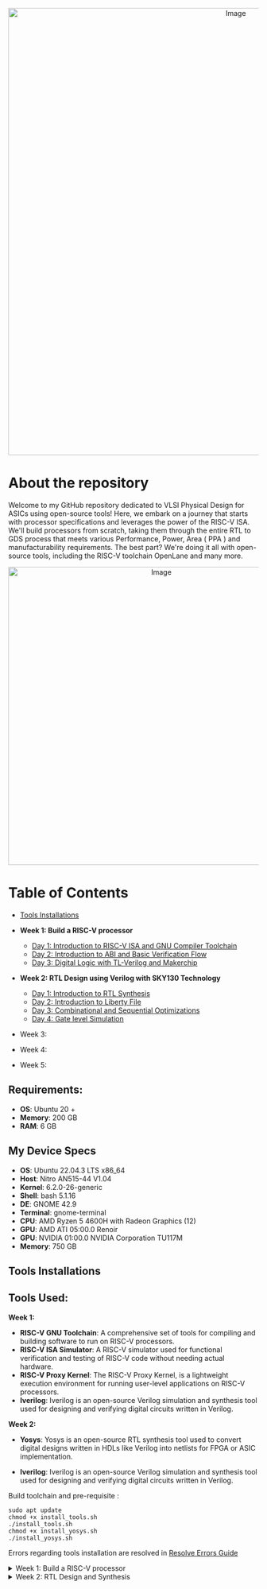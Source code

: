 
<p align="center">
  <img src="https://github.com/VardhanSuroshi/pes_asic_class/assets/132068498/84c06100-dffc-48a1-9b48-fd86f53942bd" alt="Image" width="900">
</p>






# About the repository 

Welcome to my GitHub repository dedicated to VLSI Physical Design for ASICs using open-source tools! Here, we embark on a journey that starts with processor specifications and leverages the power of the RISC-V ISA. We'll build processors from scratch, taking them through the entire RTL to GDS process  that meets various Performance, Power, Area ( PPA ) and manufacturability requirements. The best part? We're doing it all with open-source tools, including the RISC-V toolchain OpenLane and many more.
<p align="center">
  <img src="https://github.com/VardhanSuroshi/pes_asic_class/assets/132068498/00ea3403-674e-4c70-a86e-a4d39aff4ff8" alt="Image" width="600">
</p>



# Table of Contents
+ [Tools Installations](#tools-installation)
+ **Week 1: Build a RISC-V processor**
  - [Day 1: Introduction to RISC-V ISA and GNU Compiler Toolchain](#day-1-introduction-to-risc-v-isa-and-gnu-compiler-toolchain)
  - [Day 2: Introduction to ABI and Basic Verification Flow](#day-2-introduction-to-abi-and-basic-verification-flow)
  - [Day 3: Digital Logic with TL-Verilog and Makerchip](#day-3-digital-logic-with-tl-verilog-and-makerchip)


+ **Week 2: RTL Design using Verilog with SKY130 Technology**

  - [Day 1: Introduction to RTL Synthesis](#day-1-introduction-to-rtl-synthesis)
  - [Day 2: Introduction to Liberty File](#day-2-introduction-to-liberty-file)
  - [Day 3: Combinational and Sequential Optimizations](#day-3-combinational-and-sequential-optimizations)
  - [Day 4: Gate level Simulation](#day-4-gate-level-simulation)

+ Week 3:

+ Week 4:

+ Week 5:



## Requirements:
+ **OS**: Ubuntu 20 +
+ **Memory**: 200 GB
+ **RAM**: 6 GB


## My Device Specs

+ **OS**: Ubuntu 22.04.3 LTS x86_64
+ **Host**: Nitro AN515-44 V1.04
+ **Kernel**: 6.2.0-26-generic
+ **Shell**: bash 5.1.16
+ **DE**: GNOME 42.9
+ **Terminal**: gnome-terminal
+ **CPU**: AMD Ryzen 5 4600H with Radeon Graphics (12)
+ **GPU**: AMD ATI 05:00.0 Renoir
+ **GPU**: NVIDIA 01:00.0 NVIDIA Corporation TU117M
+ **Memory**: 750 GB

## Tools Installations
## Tools Used:
**Week 1:**
+ **RISC-V GNU Toolchain**: A comprehensive set of tools for compiling and building software to run on RISC-V processors.
+ **RISC-V ISA Simulator**: A RISC-V simulator used for functional verification and testing of RISC-V code without needing actual hardware.
+ **RISC-V Proxy Kernel**: The RISC-V Proxy Kernel, is a lightweight execution environment for running user-level applications on RISC-V processors.
+ **Iverilog**: Iverilog is an open-source Verilog simulation and synthesis tool used for designing and verifying digital circuits written in Verilog.

**Week 2:**
+ **Yosys**: Yosys is an open-source RTL synthesis tool used to convert digital designs written in HDLs like Verilog into netlists for FPGA or ASIC implementation.

+ **Iverilog**: Iverilog is an open-source Verilog simulation and synthesis tool used for designing and verifying digital circuits written in Verilog.




Build toolchain and pre-requisite  :  

```
sudo apt update
chmod +x install_tools.sh
./install_tools.sh
chmod +x install_yosys.sh
./install_yosys.sh
```
Errors regarding tools installation are resolved in [Resolve Errors Guide](resolve_errors.md)

<details>
<summary> Week 1: Build a RISC-V processor </summary>
<br>

 
<details>
<summary> DAY 1: Introduction to RISC-V ISA and GNU Compiler Toolchain </summary>
<br>
	
# Day 1: Introduction to RISC-V ISA and GNU Compiler Toolchain




## Overview from Application to Hardware
<p align="center">
  <img src="https://github.com/VardhanSuroshi/pes_asic_class/assets/132068498/dd018703-3b2e-464d-8653-d7deb3c9dd6f" alt="Image" width="800">
</p>





- **Apps**: Application software, often referred to as "apps," performs specific tasks or functions for end-users.

- **System Software**: This category acts as an intermediary between hardware components and user-facing applications. It provides essential services, manages resources, and enables application execution.

- **Operating System**: The fundamental software managing hardware resources and offering services for users and applications. It controls memory, processes, files, and interfaces (e.g., Windows, macOS, Linux, Android).

- **Compiler**: Translates high-level programming code( C ,C++ , java etc... ) into assembly-level language.

- **Assembler**: Converts assembly language code into machine code ( 10101011100 ) for direct processor execution. 

- **RTL (Register Transfer Level)**: Represents digital circuit behaviour using registers and data transfer operations.

- **Hardware**: Physical components of a computer system or electronic device enabling various tasks.


<p align="center">
  <img src="https://github.com/VardhanSuroshi/pes_asic_class/assets/132068498/e72cab48-7bad-409c-bb50-033d6b07816f" alt="Image" width="500">
</p>




## Introduction to RISC-V :
### RISC-V Archiecture 

RISC-V is an **open-source Instruction Set Architecture (ISA)** that has gained significant attention and adoption in computer architecture and semiconductor design. RISC architectures simplify instruction sets by focusing on a smaller set of instructions, each executable in a single clock cycle, leading to faster instruction execution.

### RISC-V Instruction Types

- **R-Type**: Register-type instructions, involving operations between registers. Example: `add`, `and`, `or`.

- **I-Type**: Immediate-type instructions, using immediate values for operations. Example: `addi`, `ori`, `lw`.

- **S-Type**: Store-type instructions, storing data from a register to memory. Example: `sw`, `sb`.

- **B-Type**: Branch-type instructions, conditional branching based on comparisons. Example: `beq`, `bne`, `blt`.

- **U-Type**: Upper immediate-type instructions, used for large immediate values. Example: `lui`, `auipc`.

- **J-Type**: Jump-type instructions, unconditional jumps within the program. Example: `jal`, `jalr`.
  
 In addition to base instructions there are more instructions that help in improving execution speed like Pseudo Instructions (`li` and `mv`), Multiply Extension Instructions (`mul`, `mulh`, `mulhu`, and `mulhsu`), Single and Double Precision Floating Point Extension and so on 

## Labwork for RISC-V software toolchain : 
The main objective of this lab is to compile simple C codes using `gcc compiler`  and run them on native hardware. Similarly, the goal is to compile the same code using `riscv64-unknown-elf-gcc`, execute it on a RISC-V core within a simulator, and understand the process involved. The ultimate goal is to ensure that any high-level program written can be successfully executed on our hardware platform.


A simple c code to find the sum from 1 to N : 
```
#include <stdio.h>
int main() {
	int sum=0 , n=5;
	for (int i=0;i<=n;++i)
	{
		sum = sum+i;
	}
	printf("The sum of numbers from 1 to %d is %d\n",n,sum);
	return 0;
}
```
execution command : 
```
gcc sum_1_n.c -o sum_1_n.o
./sum_1_n.o
```
output :
<p align="center">
  <img src="https://github.com/VardhanSuroshi/pes_asic_class/assets/132068498/d27427ce-ddca-4b77-ae45-bcb0c6184561" alt="Image" width="800">
</p>


compile the same using RISC-V compiler and view the output


```
riscv64-unknown-elf-gcc -O1 -mabi=lp64 -march=rv64i -o sum_obj.o sum_1_n.c
spike pk sum_obj.o
```

<p align="center">
  <img src="https://github.com/VardhanSuroshi/pes_asic_class/assets/132068498/d2dd6d12-de08-43a7-a591-e752a6d4c630" alt="Image" width="800">
</p>

Additional info :
- `-O1`: This flag sets the optimization level to low. It balances code size and execution speed while maintaining reasonable compilation times.

- `-mabi=lp64`: This flag defines the ABI (Application Binary Interface) with 64-bit pointers and long integers. It's a common choice for 64-bit RISC-V systems.

- `-march=rv64i`: This flag specifies the target architecture as the base integer-only RISC-V architecture for 64-bit systems. It focuses on the fundamental integer instructions.



To see the RISC-V disassembled code : 
```
riscv64-unknown-elf-objdump -d sum_obj.o

```
To disassemble the object file and view its contents, use the following command:
```
riscv64-unknown-elf-objdump -d sum_obj.o | less 
```
To navigate through `less` use : 
+ Press /instance to search for a specific instance.
+ Press ENTER to begin the search.
+ To find the next occurrence, press n.
+ To search for the previous occurrence, press N.
+ To exit the less viewer, press ESC, type:q, and then press ENTER.

-O1 optimised main 
<p align="center">
  <img src="https://github.com/VardhanSuroshi/pes_asic_class/assets/132068498/ae9a9dbb-cbd1-48b8-a90c-c93c26b7c954" alt="Image" width="800">
</p>
Here we see that we have 15 lines of code in the main

Now let us compile the code using `-Ofast` and see the line of execution  
```
riscv64-unknown-elf-gcc -Ofast -mabi=lp64 -march=rv64i -o sum_obj.o sum_1_n.c
```
-Ofast optimised main 
<p align="center">
  <img src="https://github.com/VardhanSuroshi/pes_asic_class/assets/132068498/48573ebe-53df-4967-a806-bf78dcbd859d" alt="Image" width="800">
</p>

here we can see that the code is executed in only 12 lines, which is due to the optimisation we applied 



### Running the Assembly code on the simulator in debug mode :
```
spike -d pk sum_obj.o
```

<p align="center">
  <img src="https://github.com/VardhanSuroshi/pes_asic_class/assets/132068498/f925a5e5-e264-4e64-9db5-e4098f66fa95" alt="Image" width="800">
</p>





## Integer number representation :
### Unsigned Numbers
Unsigned numbers, also known as non-negative numbers, are numerical values that represent magnitudes without indicating direction or sign.
**Range :** [0, (2^n)-1 ]
### Signed Numbers
Signed numbers are numerical values that can represent both positive and negative magnitudes, along with zero.
**Range :** Positive : [0 , 2^(n-1)-1] Negative : [-1 to 2^(n-1)]

#### To summarise : 
<p align="center">
  <img src="https://github.com/VardhanSuroshi/pes_asic_class/assets/132068498/ecea0456-d480-494f-912d-97f6708d39b5" alt="Image" width="500">
</p>

## LAB for signed and unsigned integer type 

let us run this C code to determine the range of integer types supported by RISC-V 
```

#include <stdio.h>
#include <math.h>

int main() {
    // Declare variables to hold the values
    unsigned long long int a;
    long long int b_max, b_min;

    // Calculate and assign the maximum value of a 64-bit unsigned number
    a = (unsigned long long int)(pow(2, 64) - 1);

    // Calculate and assign the maximum value of a 64-bit signed number
    b_max = (long long int)(pow(2, 63) - 1);

    // Calculate and assign the minimum value of a 64-bit signed number
    b_min = (long long int)(pow(2, 63) * (-1));

    // Print the calculated values
    printf("The max value of 64 bit unsigned number is %llu\n The max number of 64 bit signed number is %lld\n The min value of 64 bit signed number is %lld\n",a,b_max,b_min);

    return 0;
}

```

Output of code snippet : 
<p align="center">
  <img src="https://github.com/VardhanSuroshi/pes_asic_class/assets/132068498/9267a3fc-1134-479e-9274-c9b032dd48bf" alt="Image" width="800">
</p>

we can play around with different values, data to find their respect max and min values 


</details>


<details>
<summary> Day 2: Introduction to ABI and Basic Verification Flow </summary>
<br>
	


# Day 2: Introduction to ABI and Basic Verification Flow
In Day 2 of your course, you will understand the RISC-V instruction set architecture (ISA) by exploring the various fields of RISC-V instructions and their functions. This knowledge is crucial for gaining a comprehensive understanding of how RISC-V processors execute instructions and how programs are executed at the hardware level.

## Overview of a few instructions :
### R-Type (Register-Type):
Operate on registers with fixed operand format.
Examples: ADD, SUB, AND, OR, XOR, SLL, SRL, SRA, SLT, SLTU

### I-Type (Immediate-Type):
Immediate operand and one register operand.
Examples: ADDI, SLTI, XORI, LB, LH, LW, JALR

### S-Type (Store-Type):
Store values from registers to memory.
Examples: SB, SH, SW

### B-Type (Branch-Type):
Conditional branching based on comparisons.
Examples: BEQ, BNE, BLT, BGE, BLTU, BGEU

### U-Type (Upper Immediate-Type):
Larger immediate field for encoding larger constants.
Examples: LUI, AUIPC

### J-Type (Jump-Type):
Unconditional jumps and function calls.
Example: JAL



## Example of RISC-V instruction : 
<p align="center">
  <img src="https://github.com/VardhanSuroshi/pes_asic_class/assets/132068498/f8c1fa62-8d2d-4bf4-897b-cca693879e83" alt="Image" width="800">
</p>

- **Opcode [7]:** Indicates the operation type (arithmetic, logic, memory access, control flow) for the instruction, guiding the CPU's execution.
- **rd (Destination Register) [5]:** Represents the destination register, where the operation result will be stored after execution.
- **rs1 (Source Register 1) [5]:** Represents the first source register, holding the value used in the operation (typically the first operand).
- **rs2 (Source Register 2) [5]:** Represents the second source register, holding the value used in the operation (typically second operand).
- **func7 and func3 (Function Fields) [7] [3]:** Further specify opcode category and specific operation, enabling more instruction variations.
- **imm (Immediate Value):** Represents an embedded immediate constant within the instruction, used for offsets, constants, or data values.




## Application Binary Interface :

In the context of computer architecture and programming, **ABI** stands for **Application Binary Interface**. It's a set of conventions and rules that dictate how different parts of a software system interact with each other at the binary level. The ABI defines details such as:

+ **Calling Conventions:** Specifies how function calls handle parameters and pass data, including the order of arguments, used registers, and stack frame management.

+ **Register Usage:** Defines how registers are allocated for passing parameters, returning values, and other purposes.

+ **Data Alignment:** Establishes rules for aligning data structures in memory to enhance access efficiency.

+ **Stack Frame Layout:** Determines how the stack is structured during function calls, managing local variable storage.

+ **System Calls:** Describes how applications request services from the operating system through system calls.

+ **Exception Handling:** Outlines how the system manages exceptions like hardware interrupts or software errors.

<p align="center">
  <img src="https://github.com/VardhanSuroshi/pes_asic_class/assets/132068498/e156a95b-5fea-41b6-a00c-822c80e92f11" alt="Image" width="800">
</p>

### 32 - ABI registers in RISC-V and their usage:
<p align="center">
  <img src="https://github.com/VardhanSuroshi/pes_asic_class/assets/132068498/a7d48468-c612-488f-8ae8-00bfc65cfe65" alt="Image" width="400">
</p>



## Memory Allocations : 
Data can be stored in the register by two methods :
+ Directly store in registers
+ Store into registers from memory
  
What sets RISC (Reduced Instruction Set Computer) architecture apart from CISC (Complex Instruction Set Computer) is its emphasis on simplicity and efficiency, particularly regarding memory operations.

In RISC, the load (L) and store (S) instructions play a fundamental role in memory access. They are used to efficiently transfer data between registers and memory. Additionally, arithmetic or logic operations often use register-to-register (reg-to-reg) instructions like ADD.


### CISC VS RISC : 
<p align="center">
  <img src="https://github.com/VardhanSuroshi/pes_asic_class/assets/132068498/96ec694b-698c-4841-8122-07fa477afcd6" alt="Image" width="400">
</p>

  
### RISC-V belongs to **litte endian** memory addressing system 

Consider adding two numbers from memory and storing the result back in memory:

```
LW  R1, 0(R2)      ; Load data from memory into register R1
LW  R3, 4(R2)      ; Load another data from memory into register R3
ADD R4, R1, R3     ; Add data in registers R1 and R3, store result in R4
SW  R4, 8(R2)      ; Store the result in R4 back into memory
 ``` 

### Little-Endian Representation:
In a little-endian system, the least significant byte (LSB) is stored at the lowest memory address, and the most significant byte (MSB) is stored at the highest memory address.

```
Memory Address:   0     1     2     3
Stored Value:    78    56    34    12
```

### Big-Endian Representation:

In a big-endian system, the most significant byte (MSB) is stored at the lowest memory address, and the least significant byte (LSB) is stored at the highest memory address.

```
Memory Address:   0     1     2     3
Stored Value:    12    34    56    78
```

## Lab for ABI function call
This is an interesting lab where we write code along with assembly code. The C code calls the function to find the sum written in the ASM.
we then display the results using c code again.

The algorithm will look like this :

<p align="center">
  <img src="https://github.com/VardhanSuroshi/pes_asic_class/assets/132068498/36d03a93-1b54-4120-9a26-3cfad88b71b5" alt="Image" width="600">
</p>

c code snipet : ``` custom_call.c```

```
#include <stdio.h>

extern int load(int x, int y); // Declare the external "load" function

int main() {
  int result = 0;              // Initialize the result variable
  int count = 9;               // Initialize the count variable
  result = load(0x0, count+1); // Call the "load" function with arguments
  printf("Sum of numbers from 1 to 9 is %d\n", result); // Print the result
  return 0;                    // Return 0 to indicate successful execution
}


```
ASM code snipet : ``` load.s```
```
.section .text        # Text section where the code resides
.global load          # Declare the function "load" as global
.type load, @function # Define the type of "load" as a function

load:                 # Start of the "load" function

# Initialize a4 with the value of a0 (copy value from a0 to a4)
add a4, a0, zero

# Copy the value of a1 to a2
add a2, a0, a1

# Initialize a3 with the value of a0 (copy value from a0 to a3)
add a3, a0, zero

loop:                 # Label for the loop

# Add the value in a3 to a4 (accumulate)
add a4, a3, a4

# Increment the value in a3 by 1
addi a3, a3, 1

# Compare a3 with a2 (comparison for loop termination)
blt a3, a2, loop       # Branch to "loop" if a3 < a2

# Copy the accumulated value in a4 to a0 (result)
add a0, a4, zero

ret                    # Return from the function


```


### Simulate C Program using Function Call :
+ **Compilation:** To compile C code and Assembly file use the command
  ``` riscv64-unknown-elf-gcc -O1 -mabi=lp64 -march=rv64i -o custom_call.o custom_call.c load.s ```
  This would generate an object file custom_call.o.

+ **Execution:** To execute the object file run the command
```spike pk custom_call.o```

Execution output :
<p align="center">
  <img src="https://github.com/VardhanSuroshi/pes_asic_class/assets/132068498/df7d18bf-593c-4032-b5ee-85c75321f943" alt="Image" width="1000">
</p>

## Lab : Run C code on a RISC-V CPU
Let us run our simple C code in a RISC-V CPU - PICORV-32 wirtten in verilog .
Steps :
+ We convert our C program to a hex file and load it into the memory of the CPU
+ Make use of testbench to run the code
+ Display the results

  The PicoRV32a design and the shell scripts are already built in a GitHub repo
  ```
  cd
  git clone https://github.com/kunalg123/riscv_workshop_collaterals.git
  
  ```
  Once installed navigate through the ``` riscv_workshop_collaterals/labs```
  Run the following command : 
  ```
  chmod 777 rv32im.sh
  ./rv32im.sh
  ```

  <p align="center">
  <img src="https://github.com/VardhanSuroshi/pes_asic_class/assets/132068498/85d17cab-0257-4424-9afe-8bb3053dae4a" alt="Image" width="800">
  </p>
  
snap of testbench showing firmware.hex :
<p align="center">
<img src="https://github.com/VardhanSuroshi/pes_asic_class/assets/132068498/952689f9-d156-4805-adc9-a050195cae15" alt="Image" width="800">
  </p>

to make the process easy we make use of shell script: ``` rv32im.sh```

<p align="center">
<img src="https://github.com/VardhanSuroshi/pes_asic_class/assets/132068498/db8be006-e39c-4008-9f0e-733f77f0f3c7" alt="Image" width="800">
</p>



</details>





<details>
<summary> DAY 3: Digital Logic with TL-Verilog and Makerchip </summary>
<br>


# Logic Gates and Boolean Operations

Logic gates are fundamental components in digital circuits, playing a crucial role in manipulating binary information. In the binary system, 0 represents false or low voltage, while 1 represents true or high voltage.


### Basic Logic Gates :
![image](https://github.com/VardhanSuroshi/pes_asic_class/assets/132068498/754ab35d-4d41-4452-ae33-5a322ad98678)


### Full Adder:
![image](https://github.com/VardhanSuroshi/pes_asic_class/assets/132068498/91844c19-d1a4-47e6-9e02-c90d8cae2ed4)


## Boolean Operations

Boolean operations form the foundation of Boolean algebra, a mathematical structure dealing with variables that can have values of true (1) or false (0).



### Basic Mux Implementation

A 2:1 multiplexer, or 2-to-1 mux, is a digital circuit that selects one of two input data lines and directs it to a single output line based on a control signal. The control signal determines which of the two input lines is transmitted to the output.

![image](https://github.com/VardhanSuroshi/pes_asic_class/assets/132068498/22eeb084-22fa-44f1-9c49-05b04e8322b2)


### Chaining Ternary Operator

In Verilog, a hardware description language, the ternary operator can be used to implement multiplexers concisely. For example:

```
assign f = s ? x1 : x2;
```

This assigns the value of `x1` to `f` if `s` is true; otherwise, it assigns the value of `x2`.


Chaining multiple ternary operators can be done to implement more complex multiplexers:

```
assign f = sel[0] ? a : (sel[1] ? b : (sel[2] ? c : d));
```

This Verilog code selects `a` if `sel[0]` is true, `b` if `sel[1]` is true, `c` if `sel[2]` is true, and `d` otherwise.


----

# Makerchip - Online Verilog IDE by Redwood EDA

[Makerchip](http://makerchip.com/) is a powerful, free online environment provided by Redwood EDA for developing integrated circuits. It offers a seamless experience for coding, compiling, simulating, and debugging Verilog designs directly from your browser. This platform enables you to create digital sequential logic efficiently and quickly.

## Instructions to Explore the Validity Tutorial

1. **Go to Makerchip:** - Visit [http://makerchip.com/](http://makerchip.com/)

2. **Access IDE:**  - Click on "IDE" to enter the Integrated Development Environment.

3. **Open Tutorials:**  - Navigate to the "Tutorials" section.

4. **Load Pythagorean Example:**  - Select the "Validity Tutorial" and load the "Pythagorean Example."

5. **Split Planes and Move Tabs:**  - Familiarize yourself with the interface by splitting planes and moving tabs to customize your workspace.

6. **Zoom/Pan in Diagram:**  - Use the mouse wheel to zoom and pan within the diagram to get a closer look at the circuit.

7. **Zoom Waveform:**- Zoom in on the waveform by using the "Zoom In" button, allowing for a detailed examination.

8. **Highlight in Diagram:** - Click on `$bb_sq` in the waveform to highlight the corresponding element in the diagram.

![image](https://github.com/VardhanSuroshi/pes_asic_class/assets/132068498/dc3363b7-23b4-4bbc-a11c-8c5f3083c0eb)


# Makerchip - LABS


## INV
To create an inverter using Makerchip, follow the steps below:

1. **Open Examples:** - Navigate to the "Examples" section under "Tutorials."

2. **Load Makerchip Default Template:**- Load the "Makerchip Default Template" to begin with a basic template for Verilog code.

3. **Create an Inverter:** - Add the following line at line 16, replacing `//..`:
     ```
     $out = ! $in1;
     ```
     Ensure that the indentation is preserved with three spaces (no tabs).

4. **Compile:**- Click on the "E" menu to access the compilation options.

5. **Compile the Code:** - Compile the Verilog code to see the result of the inverter implementation.



![image](https://github.com/VardhanSuroshi/pes_asic_class/assets/132068498/7f927e53-186c-4ca1-a367-c2c9283fa790)





## AND GATE :

![image](https://github.com/VardhanSuroshi/pes_asic_class/assets/132068498/945630d1-6aee-4678-b0ea-99b8d8f96fe1)



# Sequential logic :
- Sequential logic is sequenced by a clock signal. 
- A D-FF transitions the next state to the current state on a rising clock edge.
- The circuit is constructed to enter a known state in response to a reset signal.



----

## Fibonacci Series with Reset

The Fibonacci series is a sequence where the next value is the sum of the previous two numbers. For example: 1, 1, 2, 3, 5, 8, ...

```
$num[31:0] = $reset ? 1 : (>>1$num + >>2$num);
```



In the Verilog code above, `$num` represents the Fibonacci series. The value is set to 1 if there is a reset (`$reset`), and otherwise, it is calculated as the sum of the two previous numbers.

---

## Free Running Counter

A free-running counter is a simple counter that increments continuously.

![Free Running Counter](images/free_running_counter.png)
*Fig 5: Free Running Counter*

```
$cnt[31:0] = $reset ? 0 : (1 + >>1$cnt);
```

In the Verilog code above, `$cnt` represents the free-running counter. If there is a reset (`$reset`), the counter is set to 0. Otherwise, it increments by 1 in each clock cycle.

![image](https://github.com/VardhanSuroshi/pes_asic_class/assets/132068498/a484c04c-c287-4eec-b4ce-dbb0b920296f)




</details>






</details>





<details>
<summary> Week 2: RTL Design and Synthesis </summary>
<br>

<details>
<summary> Day 1: Introduction to synthesis </summary>
<br>


# Day 1 - Introduction to Verilog RTL Design and Synthesis




## Introduction to open-source simulator iverilog
### Introduction to iverilog design test bench
	
+ Design: Design refers to the implementation of a digital circuit or system using Verilog code, or a set of Verilog codes, that is intended to fulfil specific functionality based on given specifications. It involves creating the logical structure of the circuit, including the arrangement of components, interconnections, and the overall behaviour of the system.

+ Testbench: A testbench is a specialized environment created to verify and validate the functionality of the design. It serves as a platform for applying various input stimuli to the design and observing the corresponding outputs. The testbench is responsible for generating test cases, monitoring the responses of the design, and comparing the obtained results against expected outcomes.

+ Simulator: A simulator is a software tool used to execute simulations of the Verilog design described in the code. It emulates the behaviour of the design under different scenarios by processing the input vectors provided by the testbench. The simulator models the propagation delays, logic gates, and other components defined in the Verilog code, allowing engineers to analyze how the design responds to different input conditions.


### How do simulators work?
A simulator processes Verilog code, including both the design and the testbench. **It continually monitors input signals for changes**. When inputs change, the simulator evaluates the design's response based on the logic defined in the code. The output is updated accordingly. This process helps simulate the behaviour of the digital circuit and verify its functionality.


### Test bench interface :


<p align="center">
  <img src="https://github.com/VardhanSuroshi/demo/assets/132068498/43e2748a-a276-42f6-b0d0-94cf5510ee3d" width="600">
</p>

### Iverlog tool flow :
- **Testbench and Design:** Create a testbench (stimulus environment) and a Verilog design to be tested.

- **iVerilog:** Use the iVerilog simulator to process the testbench and design. It simulates the behaviour of the design based on the provided testbench inputs.

- **VCD File:** The simulation generates a Value Change Dump (VCD) file. This file captures the changing values of signals over time during simulation.

- **GtkWave:** Open the VCD file in GtkWave, a waveform viewer. GtkWave displays the signal waveforms over time, allowing you to visually analyze the behaviour of the design and verify its correctness.



<p align="center">
  <img src="https://github.com/VardhanSuroshi/demo/assets/132068498/98a04106-af7f-4541-873b-e07619298904" width="600">
</p>



## Labs using iverilog and gtkwave


## Introduction to lab
For this lab, we will rely on the following tools:

```iverilog:``` This is an open-source simulator that we'll use for our simulations.

```SKYWATER 130nm PDK: ``` This open-source Process Design Kit (PDK), generously provided by Google, serves as the foundation for our design and synthesis wor

- Begin by making a new directory using the command: ``` mkdir Week_2/Day_1```
- Move into the newly created directory with ``` cd Week_2/Day_1```
- Clone a specific repository into this location using: ```git clone https://github.com/kunalg123/sky130RTLDesignAndSynthesisWorkshop.git```
- This action will establish a directory named `sky130RTLDesignAndSynthesisWorkshop` within the `Week_2/Day_1` directory.
- Inside the `sky130RTLDesignAndSynthesisWorkshop` directory, there will be two distinct folders:
   1. `my_lib`: This folder houses the sky130 standard cell libraries in the liberty format, accompanied by various associated Verilog modules.
   2. `verilog_files`: Within this folder, you'll find all the necessary source code and testbench components required for the lab exercises.


<p align="center">
  <img src="https://github.com/VardhanSuroshi/demo/assets/132068498/0763678d-d468-487e-b5ee-d52069e576da" width="600">
</p>




To get started, navigate to the verilog_files directory -> ```cd Week_2/Day_1/sky130RTLDesignAndSynthesisWorkshop/verilog_flies```

- Load Design and Testbench:
 Employ the command ```iverilog good_mux.v tb_good_mux.v ``` to load both the design (good_mux.v) and its corresponding testbench (tb_good_mux.v).
 Upon successful loading, an executable named a.out will be generated.
- Generate Simulation Output:
 Execute the newly generated ``./a.out`` executable. This action will result in the creation of a ```tb_good_mux.vcd``` file.

- Visualize with GtkWave:
 Open GtkWave, and load the generated .vcd file (tb_good_mux.vcd).
 Utilize GtkWave's graphical user interface (GUI) to effectively debug and analyze the signals within the simulation.


GTKwave output : 



<p align="center">
  <img src="https://github.com/VardhanSuroshi/demo/assets/132068498/2d3bad61-8bf3-4168-9e53-57e70f47d53d" width="600">
</p>


let's have a look at how mux is designed ```good_mux.v``` : 
```
// Define a module named good_mux
module good_mux (input i0, input i1, input sel, output reg y);
    always @ (*)
    begin
        if (sel)
            y <= i1; // When sel is true, assign i1 to y
        else
            y <= i0; // When sel is false, assign i0 to y
    end
endmodule

```


<p align="center">
  <img src="https://github.com/VardhanSuroshi/demo/assets/132068498/c55b8a8b-a19a-4b20-8556-f1c8fb4c6f42" width="300">
</p>



Lets look at the testbech file ```tb_good_mux.v```: 
```
timescale 1ns / 1ps

// Define the testbench module
module tb_good_mux;
	// Inputs
	reg i0, i1, sel; // Input registers for data and select signal
	
	// Outputs
	wire y; // Output wire

	// Instantiate the Unit Under Test (UUT)
	good_mux uut (
		.sel(sel), // Connect select signal to the UUT
		.i0(i0),   // Connect input 0 to the UUT
		.i1(i1),   // Connect input 1 to the UUT
		.y(y)      // Connect the output of the UUT to y
	);

	// Initialize simulation and dump VCD file
	initial begin
		$dumpfile("tb_good_mux.vcd");   // Specify the VCD file for waveform dumping
		$dumpvars(0, tb_good_mux);       // Dump variables for simulation
		// Initialize Inputs
		sel = 0;   // Initialize select to 0
		i0 = 0;    // Initialize input 0 to 0
		i1 = 0;    // Initialize input 1 to 0
		#300 $finish;  // Finish simulation after 300 time units
	end

	// Generate clocking signals
	always #75 sel = ~sel;   // Toggle select signal every 75 time units
	always #10 i0 = ~i0;     // Toggle input 0 every 10 time units
	always #55 i1 = ~i1;     // Toggle input 1 every 55 time units
endmodule

```

## RTL synthesis 
### Logic Synthesis

- **Logic Synthesis:** Transforming high-level circuit descriptions into optimized gate-level implementations.

- **Gate-Level Transformation:** Converting abstract circuit representations into logic gate networks.

- **Optimization Techniques:** Streamlining circuits by removing redundancy, minimizing gates, and optimizing fan-out.

- **Library Mapping:**  Using a standard cell library to select logic gates tailored to desired functions.

- **Technology Mapping:** Mapping abstract logic gates to physical cells compatible with target technology.

- **Timing Analysis:** Accounting for gate delays and optimizing paths to meet timing requirements.

- **Verification and Iteration:** Repeating synthesis and verification stages until the design meets all goals.

- **Tool Dependence:** Utilizing EDA tools for logic synthesis with algorithms and heuristics.
---

### Standard Cell Library :

The Standard Cell Library is essential in logic design and synthesis:

- **Predefined Logic Gates:** Contains logic gates like AND, OR, NOT, XOR, each with specific functions.

- **Characteristics:** Gates have defined behaviour, delay, area, and power usage. Offers versions optimized for speed or power.

- **Compatibility:** Tailored for specific technologies (CMOS, FPGA).
  
- **Hierarchy:** Organized by complexity, from basic gates to flip-flops, and adders.

- **Formats:** Available in formats like Liberty (.lib) files.

- **Customization:** Supports creating custom cells for specific needs.

- **Design Impact:** Choice of cells affects speed, area, and power.
  
Standard Cell Libraries bridge abstract designs to physical gate-level implementation, crucial for logic synthesis.




<p align="center">
  <img src="https://github.com/VardhanSuroshi/demo/assets/132068498/0ef2a5ce-7178-487e-8335-1a5bd34cc940" width="600">
</p>

## Introduction to Yosys :

Yosys is an open-source framework for RTL (Register-Transfer Level) synthesis and optimization of digital designs. It's a command-line tool that takes Verilog (or other HDL) code as input and performs various synthesis and optimization tasks to produce a more efficient gate-level representation of the design.

Yosys can perform operations like technology mapping, constant propagation, optimization of logic structures, and much more. It's a versatile tool often used in digital design flows to generate gate-level netlists from high-level RTL descriptions.



To explore Yosys in more detail and access the Yosys manual, visit the official Yosys documentation:
[Yosys Manual](https://yosyshq.readthedocs.io/projects/yosys/en/latest/index.html#yosys-manual)

### Yosys Flow for Logic Synthesis :

Yosys follows a structured flow for logic synthesis:

1. **RTL Input:** Begin with an RTL (Register-Transfer Level) description in HDL (Hardware Description Language) like Verilog.

2. **Design Analysis:** Perform design analysis to understand the structure, hierarchy, and functionality of the design.

3. **HDL to Logic Gates:** Yosys transforms the RTL description into a network of logic gates.

4. **Technology Mapping:** Map abstract logic gates to cells in the Standard Cell Library.

5. **Optimization:** Apply optimization techniques to reduce area, improve performance, and minimize power.

6. **Timing Analysis:** Analyze and optimize timing to meet specified constraints.

7. **Gate-Level Netlist:** Generate a gate-level netlist, representing the optimized design.

8. **Output Formats:** Yosys can produce output in various formats, including Verilog netlists or EDIF.

9. **Verification and Testing:** Verify the synthesized design's correctness through simulation and formal methods.


Yosys streamlines the process from RTL description to optimized gate-level implementation.

---

let us do a lab where we verify of Synthesized Netlist of good_mux.v

### The verification of a synthesized netlist involves these steps:

1. **Synthesized RTL Netlist and Testbench:** Provide the synthesized RTL Netlist and its corresponding testbench.

2. **Simulation with Iverilog:**  Use Iverilog to simulate the netlist with the given testbench.

3. **VCD File Generation:** During simulation, a VCD (Value Change Dump) file is generated.
   
4. **Waveform Comparison:**  Compare the waveform generated by the simulation to the waveform obtained from pre-synthesis.

5. **GtkWave for Analysis:** Use GtkWave to visually analyze the waveforms and compare them side by side.

6. **Check for Match:** Check if the post-synthesis waveform matches the expected pre-synthesis waveform.

This process ensures that the synthesized netlist behaves correctly, matching the intended functionality.

---


let's try to answer why we have so many cells in the standard cell library 

#### Variety of Cell Types in Standard Cell Library

In a Standard Cell Library, various types of cells, each optimized for specific design considerations, contribute to design flexibility:

- **High-Density Cells:** Optimized for compact layouts, allowing more cells in a given area. Typically have slower operating speeds and lower power consumption.

- **High-Speed Cells:** Designed to operate at faster speeds. May consume more power and have larger layouts due to increased complexity.

- **Power Efficient Cells:** Prioritize low power consumption over high-speed operation. May have longer propagation delays to reduce power usage.

- **Mixed-Type Cells:** Combine characteristics of high-speed and low-power cells. Useful when designs require a balance between speed and energy efficiency.

- **Temperature and Voltage Variants:** Libraries might offer cells optimized for specific temperature ranges or voltage levels.

- **Complex Cells:** Include more complex functionality like multiplexers, adders, and memory elements.

- **Inverter Variants:** Inverters designed for different driving strengths or noise tolerances.

- **Different Fan-out Cells:** Cells optimized for driving varying numbers of fan-out loads.

These diverse cell types cater to different design goals, enabling designers to make informed choices based on performance, area, and power requirements.





## Lab: Hands-on Yosys using SKYWATER130 
Steps to Realize good_mux Design using Yosys

To synthesize the `good_mux` design using the `sky130_fd_sc_hd__tt_025C_1v80.lib` library:

1. **Go to Directory:**  Navigate to the `verilog_files` directory.

<p align="center">
  <img src="https://github.com/VardhanSuroshi/demo/assets/132068498/7311dd0b-d333-4dd3-b6f8-0a2e5eaf2343" width="600">
</p>




3. **Invoke Yosys:** Start Yosys using the command `yosys`.

4. **Read Library:** Load the library using `read_liberty -lib ../lib/sky130_fd_sc_hd__tt_025C_1v80.lib`.

<p align="center">
  <img src="https://github.com/VardhanSuroshi/demo/assets/132068498/2c7561ca-bf48-46fd-83c5-90968cde2c5c" width="600">
</p>


6. **Read Design:** Read the `good_mux.v` design using `read_verilog good_mux.v`.

<p align="center">
  <img src="https://github.com/VardhanSuroshi/demo/assets/132068498/1a64abd3-f290-48b0-964c-cf75097e979e" width="600">
</p>


8. **Synthesis:**  Perform synthesis on the `good_mux` design using `synth -top good_mux`.

<p align="center">
  <img src="https://github.com/VardhanSuroshi/demo/assets/132068498/d5259f8c-a4f5-4afc-af1e-5047facac0e7" width="600">
</p>


10. **Generate Netlist:**  Generate a netlist using ABC logic synthesis with `abc -liberty ../lib/sky130_fd_sc_hd__tt_025C_1v80.lib`.

<p align="center">
  <img src="https://github.com/VardhanSuroshi/demo/assets/132068498/04230a6b-5cdb-4233-9363-6aa86e03bafe" width="600">
</p>



13. **Show Realized Logic:** Visualize the realized logic using `show`. 


<p align="center">
  <img src="https://github.com/VardhanSuroshi/demo/assets/132068498/743f3492-afed-4c29-9766-3d066772cd79" width="600">
</p>

14. **Write Netlist:** Save the synthesized netlist using `write_verilog -noattr good_mux_netlist.v`.

15. **Edit Netlist:** Open the netlist in a text editor with `!nvim good_mux_netlist.v`.


<p align="center">
  <img src="https://github.com/VardhanSuroshi/demo/assets/132068498/9b3bcd5c-ce71-4258-82c7-b1c53a179d2b" width="600">
</p>

These steps transform the `good_mux` design into logic gates from the `sky130_fd_sc_hd__tt_025C_1v80.lib` library, using Yosys for logic synthesis.

</details>


<details>
<summary> Day 2: Timing libs, hierarchical vs. flat synthesis and efficient flop coding styles </summary>
<br>


# Day 2 - Timing libs, hierarchical vs. flat synthesis and efficient flop coding styles

# Introduction to Liberty file ( .lib file )
A Liberty file, often denoted as ".lib" in VLSI (Very Large Scale Integration) design, is a critical technical resource. It encapsulates precise timing and power characteristics of standard cells within a semiconductor library. These characteristics include essential information such as cell delay, setup and hold times, power consumption, and more. The Liberty file is indispensable for accurate and efficient digital circuit design, enabling designers to analyze and optimize their circuits for performance, power efficiency, and timing accuracy.

---

Generalized naming format for VLSI 

The naming convention for VLSI libraries typically follows the structure below:
```<Foundry/Technology>_<LibraryCategory>_<LibraryName>_<LibraryVariant>_<Temperature>_<SupplyVoltage>.lib```


- `<Foundry/Technology>`: Denotes the semiconductor foundry or technology process used for the library.

- `<LibraryCategory>`: Signifies the category of the library, such as "fd" for fundamental or standard cell libraries.

- `<LibraryName>`: Indicates the specific name of the library within the category, housing various standard cell designs.

- `<LibraryVariant>`: Denotes the library variant or version, often reflecting specific characteristics or features.

- `<Temperature>`: Represents the temperature at which the library is characterized, typically in degrees Celsius.

- `<SupplyVoltage>`: Specifies the supply voltage at which the library is characterized, often in volts.

Using this generalized format, you can create consistent and informative library names that convey essential details about the library's characteristics and conditions of use in VLSI design.


---
The naming convention "sky130_fd_sc_hd__tt_025C_1v80.lib" that we are making use of can be broken down as follows:


- `sky130`: Denotes the technology or foundry.
- `fd`: Signifies the library category. ( fd- foundation )
- `sc`: Indicates the specific library name. ( sc-standard cell )
- `hd`: Represents the library variant or version. ( high density )
- `tt_025C`: Refers to the temperature (e.g., typical temperature 25°C).
- `1v80`: Specifies the supply voltage (e.g., 1.80 volts).

## Hierarchical Synthesis vs. Flat Synthesis

### Hierarchical Synthesis

Hierarchical synthesis is a design approach that involves breaking down a complex design into logical modules or blocks and synthesizing each module separately. Each module can have its own hierarchy and communicate with other modules through well-defined interfaces. This approach offers several advantages:

### Advantages of Hierarchical Synthesis

1. **Enhanced Reusability:** Individual modules can be designed and tested independently, making it easier to reuse them in other designs. This can save time and effort in future projects.

2. **Improved Maintainability:** Hierarchical synthesis promotes a clean and organized design structure. Debugging and making changes to specific modules are more manageable because they are isolated from the rest of the design.

3. **Scalability:** It is well-suited for large and complex designs as the hierarchy allows for a structured approach to managing complexity.




### Steps for Hierarchical Synthesis

Follow these steps for hierarchical synthesis using Yosys:

1. Navigate to the `verilog_files` directory.
2. Invoke Yosys using the command `yosys`.
3. Once Yosys is running, enter the following sequence of commands:

   ```
   read_liberty -lib ../lib/sky130_fd_sc_hd__tt_025C_1v80.lib
   read_verilog multiple_modules.v
   synth -top multiple_modules
   abc -liberty ../lib/sky130_fd_sc_hd__tt_025C_1v80.lib
   show multiple_modules
   write_verilog -noattr multiple_modules_hier.v
   !nvim multiple_modules_hier.v
   
   ```
RTL of Hierarchical Synthesis


<p align="center">
  <img src="https://github.com/VardhanSuroshi/demo/assets/132068498/c36d8aac-8a16-4ce2-a3bc-8a10949a5e09" width="600">
</p>


### Flat Synthesis

Flat synthesis is an alternative design approach where the entire design is synthesized as a single, monolithic entity. In this approach, all modules, submodules, and logic are flattened into a single level of hierarchy. This method is best suited for simpler designs where complexity is low, and maintainability is not a significant concern.

### Advantages of Flat Synthesis

1. **Simplicity:** Flat synthesis is straightforward and may be appropriate for small, uncomplicated designs where hierarchy introduces unnecessary complexity.

2. **Predictability:** There is no hierarchy to manage, which can make it easier to predict how the design will behave.

### Steps for Flat Synthesis

To perform flat synthesis using Yosys, follow these steps:

1. Navigate to the `verilog_files` directory.

2. Invoke Yosys using the command `yosys`.

3. Once Yosys is running, enter the following sequence of commands:

```
read_liberty -lib ../lib/sky130_fd_sc_hd__tt_025C_1v80.lib
read_verilog multiple_modules.v
synth -top multiple_modules
abc -liberty ../lib/sky130_fd_sc_hd__tt_025C_1v80.lib
flatten  # This step is crucial because it flattens the design, removing any hierarchy and combining all modules into a single level. This is the key step in achieving a flat synthesis.
show
write_verilog -noattr multiple_modules_flat.v
!nvim multiple_modules_flat.v

```


<p align="center">
  <img src="https://github.com/VardhanSuroshi/demo/assets/132068498/ef1de510-125f-416d-b68e-875be15ee089" width="600">
</p>




---

### Notes on Hierarchical Synthesis vs. Flat Synthesis


**Logic Gate Synthesis**

1. **Utilization of NAND Gates:** During the synthesis process of logic gates like OR and AND gates, it's common for the synthesis tool to favour the use of NAND gates. This preference stems from the fact that OR gates, in particular, often employ stacked PMOS transistors. These stacked PMOS transistors have lower electron mobility, necessitating larger aspect ratios to effectively drive logic levels.

 **Submodule-Level Synthesis**

Submodule-level synthesis offers several advantages:

1. **Reduced Synthesis Time:** Submodule-level synthesis can significantly reduce synthesis time, especially in the context of large and complex designs.

2. **Reuse of Submodules:** When a specific submodule is called multiple times within a design, a time-saving strategy involves synthesizing it just once and then reusing it by integrating it into the main or top-level module.

3. **Efficient Optimization:** Submodules are often optimized more efficiently during synthesis compared to optimizing the entire top-level design. This optimization leads to improved overall design performance.


## Various Flop Coding Styles and Optimization:

**What is the need for Flip-Flops in designs?**
Flops are essential in digital circuits to mitigate the cumulative effects of glitches that can occur due to propagation delays in combinational logic. When multiple combinational blocks are interconnected, these glitches can accumulate and lead to erroneous states. Flops act as a buffer, storing the final stable value and eliminating any glitches before passing it to the next block.




---
### Synthesizing Flops

**We'll synthesize and explore the behaviour of different flip-flops in the following sections:**

1. **Asynchronous Reset Flip-Flop** Files: `asyncres.v` (Design) and `asyncres_tb.v` (Testbench)

2. **Asynchronous Set Flip-Flop** Files: `asyncset.v` (Design) and `asyncset_tb.v` (Testbench)

3. **Synchronous and Asynchronous Reset Flip-Flop** Files: `sync_async_res.v` (Design) and `sync_async_res_tb.v` (Testbench)

all these files are present under the week_2/day_2 section.

---

**Here are the steps to synthesize flops in a digital design using Yosys and view the waveform using GtkWave:**

1. **Prepare the Design Files**: Ensure you have the necessary design files, including your Verilog design (`dff.v`) and a testbench file (`dff_tb.v`) for simulation.

2. **Synthesize Flops**:
   - Begin by invoking Yosys:
     ```
     yosys
     ```
   - Inside Yosys, follow these commands:
     ```
     # Read the Liberty library file
     read_liberty -lib <PATH_TO_.lib_FILE>/sky130_fd_sc_hd__tt_025C_1v80.lib

     # Read the Verilog design file
     read_verilog dff.v

     # Specify the top module for synthesis
     synth -top dff

     # Map flip-flops to library cells
     dfflibmap -liberty <PATH_TO_.lib_FILE>/sky130_fd_sc_hd__tt_025C_1v80.lib

     # Perform technology mapping
     abc -liberty <PATH_TO_.lib_FILE>/sky130_fd_sc_hd__tt_025C_1v80.lib

     # Write the synthesized Verilog file
     write_verilog -noattr dff_mapped.v

     # Display the design in Yosys (optional)
     show
     ```
   
3. **Simulate the Design**:
   - Use `iverilog` to compile your Verilog files and create an executable:
     ```
     iverilog dff.v dff_tb.v -o dff.out
     ```
   - Run the simulation:
     ```
     ./dff.out
     ```

4. **View the Waveform**:
   - Use GtkWave to view the simulation waveform:
     ```
     gtkwave dff_tb.vcd
     ```

These steps will guide us through the process of synthesizing flops, simulating the design, and visualizing the waveform for verification.

### Asynchronous Reset Flip-Flop :

- Activating the asynchronous reset ('1') forces the stored value to '0'.
- On the positive clock edge, the stored value updates with the data input.


<p align="center">
  <img src="https://github.com/VardhanSuroshi/demo/assets/132068498/212614e5-e172-4fff-ab88-8fc7dfd3717e" width="900">
</p>


### Asynchronous Set Flip-Flop:

- Activating the asynchronous set input ('1') forces the stored value to '1'.
- On the positive clock edge, the stored value updates with the data input.

<p align="center">
  <img src="https://github.com/VardhanSuroshi/demo/assets/132068498/212614e5-e172-4fff-ab88-8fc7dfd3717e" width="900">
</p>


### Synchronous and Asynchronous Reset Flip-Flop:

- Combines both asynchronous and synchronous reset features.
- Asynchronous reset ('1') immediately sets the stored value to '0'.
- Synchronous reset ('1') at the positive clock edge also sets the stored value to '0'.
- On the positive clock edge, the stored value updates with the data input.


<p align="center">
  <img src="https://github.com/VardhanSuroshi/demo/assets/132068498/6a67bc95-5ef9-409b-9e69-f46f5377181e" alt="Image" width="900">
</p>



### What is Optimization? Why do we need it ?:

In this section, we'll delve into the concept of optimization, exploring its role in enhancing overall design performance and achieving better Power, Performance, and Area (PPA) metrics. Our primary focus will be on identifying optimization opportunities through simple examples. On Day 3, we will delve deeper into optimization principles and engage in hands-on labs.

 **1.mult_2.v**
 This is a simple design that multiples 2 to Input A and assigns it to the output Y. 
 
``` 
module mul2 (input [2:0] a, output [3:0] y);
	assign y = a * 2;
endmodule

```
**Synthesis steps**
```
read_liberty -lib ../lib/sky130_fd_sc_hd__tt_025C_1v80.lib  
read_verilog mult_2.v
synth -top mul2
abc -liberty ../lib/sky130_fd_sc_hd__tt_025C_1v80.lib
show
write_verilog -noattr mul2_netlist.v
!nvim mul2_netlist.v
```
Output of synthesis after optimization and its netlist :

Multiplying a number by 2 involves a right shift operation, which means adding a "0" bit at the end of the number. This optimization simplifies the process by directly appending a "0" instead of using a dedicated multiplier circuit.

<p align="center">
  <img src="https://github.com/VardhanSuroshi/demo/assets/132068498/c1df6945-1bb8-4a4c-a696-8e36d2df4d7b" alt="Image" width="400">
</p>






 **2. mult_8.v**
 This is a simple design that multiples 9 to input A and assigns it to Y.
``` v
module mult8 (input [2:0] a , output [5:0] y);
	assign y = a * 9;
endmodule
```


**Synthesis steps**
```
read_liberty -lib ../lib/sky130_fd_sc_hd__tt_025C_1v80.lib  
read_verilog mult_2.v
synth -top mult8
abc -liberty ../lib/sky130_fd_sc_hd__tt_025C_1v80.lib
show
write_verilog -noattr mult8_netlist.v
!gvim mult8_netlist.v
```

Output of synthesis after optimization and its netlist :

The `mul8` operation is essentially a multiplication by (8+1), which can be achieved by appending three zeroes at the end of 'a' and adding 'a' to itself. In this process, a dedicated multiplier is not inferred, and only three bits are added.


<p align="center">
  <img src="https://github.com/VardhanSuroshi/demo/assets/132068498/79133c30-8aed-4e77-b9b2-ac92fdebabf1" alt="Image" width="400">
</p>


</details>




<details>
<summary> Day 3: Combinational and Sequential Optimizations: </summary>
<br>

# DAY 3: Combinational and sequential optimizations

## Logic Optimization Techniques
Optimization is crucial for achieving optimal performance, resource utilization, and power efficiency in digital circuits.

 **Why Optimization Matters**
- **Performance**: Optimization enhances circuit performance, reducing latency and improving throughput.
- **Area**: Efficient designs occupy less physical space, reducing chip size and costs.
- **Power**: Optimized circuits consume less power, prolonging battery life and reducing heat generation.

### Types of Logic Optimization:

 **Combinational Logic Optimization**
- **Constant Propagation**: Substituting variables with constant values for faster execution.
- **Boolean Logic Optimization**: Simplifying logic expressions to reduce gate count and improve efficiency.

**Sequential Logic Optimization**
- **Sequential Constant Propagation**: Propagating constant values through sequential elements.
- **State Optimization**: Minimizing the number of states in finite state machines.
- **Retiming**: Reordering registers to meet timing constraints and enhance performance.
- **Sequential Logic Cloning**: Duplicating logic elements to optimize specific conditions and operations.

---

### Combinational Logic Optimizations:

In this section we synthesise a few combinational designs and see how optimization takes place 

**Synthesis steps followed for all the design**
```
# Read the Liberty library file
read_liberty -lib ../lib/sky130_fd_sc_hd__tt_025C_1v80.lib

# Read the Verilog design file
read_verilog <design>.v

# Specify the top module for synthesis
synth -top <design_name>

# Perform combinational logic optimization
opt_clean -purge # Use this command to optimize the combinational logic before linking to ABC

# Link to ABC for technology mapping
abc -liberty ../lib/sky130_fd_sc_hd__tt_025C_1v80.lib

# Display the design in Yosys
show
```
---
Design 1: opt_check.v

```
module opt_check (input a , input b , output y);
	assign y = a?b:0;
endmodule
```

Rather than inferring a MUX we get an AND gate as ouput always assigned value of B or its zero rest of the time. 





<p align="center">
  <img src="https://github.com/VardhanSuroshi/demo/assets/132068498/be140058-6ed5-4e7b-91a1-364bc78e7937" alt="Image" width="600">
</p>

---

Design 2: opt_check2.v

```
module opt_check2 (input a , input b , output y);
	assign y = a?1:b;
endmodule

```
Rather than a MUX we have a OR gate that is inferred . As the output is '1' ie A if A is 1. and B if A=0.




<p align="center">
  <img src="https://github.com/VardhanSuroshi/demo/assets/132068498/967d7133-55a5-4727-a9c8-9b87ce04ef80" alt="Image" width="600">
</p>


---

Design 4: opt_check3.v
```
module opt_check3 (input a , input b, input c , output y);
	assign y = a?(c?b:0):0;
endmodule
```

Rather than a 4:1 MUX we have a 3 Input AND gate that is inferred. Because the output depends on all the 3 inputs ( if ternary operator choose 1st operation in all the case )




<p align="center">
  <img src="https://github.com/VardhanSuroshi/demo/assets/132068498/72285bdb-653c-4608-9a0c-420ccb95c7f4" alt="Image" width="600">
</p>



---
Design 4: multiple_module_opt.v


```
module sub_module1(input a , input b , output y);
 assign y = a & b;
endmodule

module sub_module2(input a , input b , output y);
 assign y = a^b;
endmodule

module multiple_module_opt(input a , input b , input c , input d , output y);
wire n1,n2,n3;

sub_module1 U1 (.a(a) , .b(1'b1) , .y(n1));
sub_module2 U2 (.a(n1), .b(1'b0) , .y(n2));
sub_module2 U3 (.a(b), .b(d) , .y(n3));

assign y = c | (b & n1); 
endmodule
```



<p align="center">
  <img src="https://github.com/VardhanSuroshi/demo/assets/132068498/cfef4bfc-37d6-4b60-8dd9-c8b3b6487c64" alt="Image" width="600">
</p>



---





### Sequential Logic Optimizations: 





**Synthesize the Design**

```
# Read the Liberty library file
read_liberty -lib ../lib/sky130_fd_sc_hd__tt_025C_1v80.lib

# Read the Verilog design file
read_verilog <design>.v

# Specify the top module for synthesis
synth -top <design_name>

# Map flip-flops to library cells
dfflibmap -liberty ../lib/sky130_fd_sc_hd__tt_025C_1v80.lib

# Perform technology mapping
abc -liberty ../lib/sky130_fd_sc_hd__tt_025C_1v80.lib

# Display the design in Yosys
show
```


**Simulate the Design**
```
# Compile Verilog files
iverilog <design>.v <tb_design>.v -o <design>.out

# Run the simulation
./<design>.out

# View the waveform using GTKWAVE
gtkwave <tb_design>.vcd

```
Make sure to replace <design>, <design_name>, and <tb_design> with the appropriate file names and module names as needed for your specific design and testbench.


Design 1: dff_const1.v
```
module dff_const1(input clk, input reset, output reg q);
always @(posedge clk, posedge reset)
begin
	if(reset)
		q <= 1'b0;
	else
		q <= 1'b1;
end

endmodule

```




<p align="center">
  <img src="https://github.com/VardhanSuroshi/demo/assets/132068498/a432e0d1-78e4-454d-8cef-e88f2e5fbd1a" alt="Image" width="900">
</p>



---
Design 2: dff_const2.v
```
module dff_const2(input clk, input reset, output reg q);
always @(posedge clk, posedge reset)
begin
	if(reset)
		q <= 1'b1;
	else
		q <= 1'b1;
end

endmodule
```



<p align="center">
  <img src="https://github.com/VardhanSuroshi/demo/assets/132068498/179f4ba3-7b02-4e34-92ea-3ac02b864abd" alt="Image" width="900">
</p>


---

Design 3: dff_const3.v

```
module dff_const3(input clk, input reset, output reg q);
reg q1;

always @(posedge clk, posedge reset)
begin
	if(reset)
	begin
		q <= 1'b1;
		q1 <= 1'b0;
	end
	else
	begin
		q1 <= 1'b1;
		q <= q1;
	end
end

endmodule

```



<p align="center">
  <img src="https://github.com/VardhanSuroshi/demo/assets/132068498/80239909-4512-4edd-89f3-3ccda0b9180d" alt="Image" width="900">
</p>



---

### Sequential optimizations for unused outputs:

Design 1: counter_opt.v
```
module counter_opt (input clk , input reset , output q);
reg [2:0] count;
assign q = count[0];

always @(posedge clk ,posedge reset)
begin
	if(reset)
		count <= 3'b000;
	else
		count <= count + 1;
end

endmodule

```




<p align="center">
  <img src="https://github.com/VardhanSuroshi/demo/assets/132068498/941ab670-0f29-4341-9420-5d92e73d1185" alt="Image" width="900">
</p>

---
Design 2: counter_opt2.v
```
module counter_opt (input clk , input reset , output q);
reg [2:0] count;
assign q = (count[2:0] == 3'b100);

always @(posedge clk ,posedge reset)
begin
	if(reset)
		count <= 3'b000;
	else
		count <= count + 1;
end

endmodule
```
<p align="center">
  <img src="https://github.com/VardhanSuroshi/demo/assets/132068498/93bb14bb-ac23-4a3e-84a6-72887eaf43c0" alt="Image" width="1000">
</p>


</details>


<details>
<summary> Day 4: Gate Level simulation </summary>
<br>

# Day 4: Gate Level simulation [ GLS ] 


## Gate-Level Simulation

Gate-level simulation is a crucial method in electronics design for verifying digital circuits at the level of individual logic gates and flip-flops. It offers several key benefits:

- **Functionality Check**: It allows for comprehensive functionality testing.
- **Timing Verification**: Ensures that timing requirements are met.
- **Power Consumption Analysis**: Assesses power consumption.
- **Test Pattern Generation**: Generates test patterns for integrated circuits.

This simulation operates at a lower abstraction level than higher-level simulations, making it essential for debugging and ensuring circuit correctness.
 
**Usage**

Gate-level simulation is typically used for post-synthesis verification to ensure that the design meets functionality and timing requirements. The required inputs include:

- **Testbench**: A testbench for the design.
- **Synthesized Netlist**: The netlist of the synthesized design.
- **Gate-Level Verilog Models**: Verilog models of the individual gates used in the design.

In cases where there's a discrepancy in simulation results for the post-synthesis netlist, it's referred to as a "synthesis simulation mismatch."



### Gate-Level Simulation Steps
These steps outline the process of gate-level simulation, a critical phase in the verification and validation of digital circuit designs.

1. **Write RTL Code**: Begin by creating RTL (Register-Transfer Level) code to describe the digital circuit. Verify its functionality using a testbench.
   ```
   iverilog <design>.v <tb_desgin>.v
   ./a.out
   gtkwave <tb_design>.vcd
   
   ```

3. **Synthesize RTL**: Perform RTL synthesis to convert the high-level RTL code into a gate-level netlist.
   ```
   read_liberty -lib ../lib/sky130_fd_sc_hd__tt_025C_1v80.lib
   read_verilog <design>.v
   synth -top blocking_caveat
   abc -liberty ../lib/sky130_fd_sc_hd__tt_025C_1v80.lib
   write_verilog -noattr <design_netlist>.v
   show
   ```

5. **Compile and Simulate**: Compile the gate-level netlist and simulate it using the same testbench that was used for RTL verification.
   ```
   iverilog ../my_lib/verilog_model/primitives.v ../my_lib/verilog_model/sky130_fd_sc_hd.v <design_netlist>.v <desing_tb>.v
   ./a.out
   gtkwave <desing_tb>.vcd
   ```

7. **Timing Analysis (If Necessary)**: If required, conduct timing analysis to ensure that the design meets timing constraints. Additionally, verify that the functionality matches expectations.

### GLS Errors

**Synthesis-Simulation Mismatch**
- **Definition**: Differences between a digital circuit's behaviour in RTL-level simulation and its behaviour post gate-level synthesis.
- **Causes**: Optimization, clock domain issues, library discrepancies, etc.
- **Resolution**: Ensure consistent tool versions, verify synthesis settings, debug with simulation tools, and follow best RTL coding practices.
- **Importance**: Crucial for reliable hardware implementation.


---
**Blocking vs. Non-Blocking Statements**
**Blocking Statements**
- **Execution**: Sequentially, in the order they appear.
- **Usage**: Describe combinational logic, with execution order significance.
- **Example**:
 ```
  a = b + c; // Waits for 'b' and 'c' before calculating 'a'
 ```

**Non-Blocking Statements**
- **Execution**: Concurrently, within procedural blocks.
- **Usage**: Model synchronous digital circuits, with parallel execution.
- **Example**:
```
always @(posedge clk)
begin
b <= a; // Concurrently scheduled assignment
c <= b; // Concurrently scheduled assignment
end
```

---

**Caveats with Blocking Statements**
- **Sequential Execution**: Blocking statements execute sequentially, potentially misrepresenting concurrent hardware behaviour.
- **Order Dependency**: The order of blocking statements can impact results, leading to race conditions.
- **Combinational Logic**: Primarily used for combinational logic modelling.
- **Testbench Usage**: Excessive use in testbenches can lead to simulation race conditions.
- **Initialization Issues**: Order-dependent initialization with blocking assignments can yield unexpected results.
- **Mitigation**: Use non-blocking statements for sequential logic modelling, employ good coding practices to minimize order dependencies, and enhance code clarity.









### Labs on GLS 
#### Synthesis-Simulation Mismatch
Design 1: ternary_operator_mux.v
``` 
module ternary_operator_mux (input i0 , input i1 , input sel , output y);
	assign y = sel?i1:i0;
endmodule
```


<p align="center">
  <img src="https://github.com/VardhanSuroshi/demo/assets/132068498/99602a06-2390-445a-ba82-84a9dfe0fa47" alt="Image" width="900">
</p>


---
Design 2:bad_mux.v
```
module bad_mux (input i0 , input i1 , input sel , output reg y);
always @ (sel)
begin
	if(sel)
		y <= i1;
	else 
		y <= i0;
end
endmodule
```


<p align="center">
  <img src="https://github.com/VardhanSuroshi/demo/assets/132068498/9882efa5-81ab-42b8-8205-20adeedd3fd2" alt="Image" width="900">
</p>

---
#### Synth-Sim mismatch for blocking statement

Design 3: blocking_caveat.v
```
module blocking_caveat (input a , input b , input  c, output reg d); 
reg x;
always @ (*)
begin
	d = x & c;
	x = a | b;
end
endmodule
```



<p align="center">
  <img src="https://github.com/VardhanSuroshi/demo/assets/132068498/543b8cb3-8d01-401b-b1b8-352dd3d1cfd6" alt="Image" width="900">
</p>








</details>

</details>









